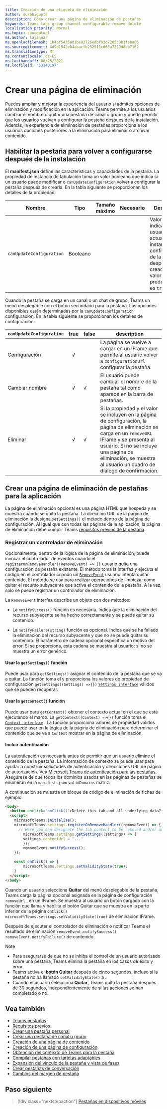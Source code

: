 ```yaml
---
title: Creación de una etiqueta de eliminación
author: surbhigupta
description: Cómo crear una página de eliminación de pestañas
keywords: Teams tabs group channel configurable remove delete
localization_priority: Normal
ms.topic: conceptual
ms.author: lajanuar
ms.openlocfilehash: 1b4ef5435ad1be82726edbf02d7205c0b1feba06
ms.sourcegitcommit: 4d9d1542e04abacfb252511c665a7229d8bb7162
ms.translationtype: MT
ms.contentlocale: es-ES
ms.lasthandoff: 06/25/2021
ms.locfileid: "53140197"
---
```

# <a name="create-a-removal-page"></a>Crear una página de eliminación

Puedes ampliar y mejorar la experiencia del usuario si admites opciones de eliminación y modificación en la aplicación. Teams permite a los usuarios cambiar el nombre o quitar una pestaña de canal o grupo y puede permitir que los usuarios vuelvan a configurar la pestaña después de la instalación. Además, la experiencia de eliminación de pestañas proporciona a los usuarios opciones posteriores a la eliminación para eliminar o archivar contenido.

## <a name="enable-your-tab-to-be-reconfigured-after-installation"></a>Habilitar la pestaña para volver a configurarse después de la instalación

El **manifest.jsen** define las características y capacidades de la pestaña. La propiedad de instancia de tabulación toma un valor booleano que indica si un usuario puede modificar o `canUpdateConfiguration` volver a configurar la pestaña después de crearla. En la tabla siguiente se proporcionan los detalles de la propiedad:

|Nombre| Tipo| Tamaño máximo | Necesario | Descripción|
|---|---|---|---|---|
|`canUpdateConfiguration`|Booleano|||Valor que indica si el usuario puede actualizar una instancia de la configuración de la pestaña después de su creación. El valor predeterminado es `true`. |

Cuando la pestaña se carga en un canal o un chat de grupo, Teams un menú desplegable con el botón secundario para la pestaña. Las opciones disponibles están determinadas por la `canUpdateConfiguration` configuración. En la tabla siguiente se proporcionan los detalles de configuración:

| `canUpdateConfiguration`| true   | false | description |
| ----------------------- | :----: | ----- | ----------- |
|     Configuración            |   √    |       |La página se vuelve a cargar en un IFrame que permite al usuario volver a `configurationUrl` configurar la pestaña. |
|     Cambiar nombre              |   √    |   √   | El usuario puede cambiar el nombre de la pestaña tal como aparece en la barra de pestañas.          |
|     Eliminar               |   √    |   √   |  Si la propiedad y el valor se incluyen en la página de configuración, la página de eliminación se carga en un `removeURL` IFrame y se presenta al usuario.   Si no se incluye una página de eliminación, se muestra al usuario un cuadro de diálogo de confirmación.          |

## <a name="create-a-tab-removal-page-for-your-application"></a>Crear una página de eliminación de pestañas para la aplicación

La página de eliminación opcional es una página HTML que hospeda y se muestra cuando se quita la pestaña. La dirección URL de la página de eliminación la designa `setSettings()` el método dentro de la página de configuración. Al igual que con todas las páginas de la aplicación, la página de eliminación debe cumplir Teams [requisitos previos de la pestaña](../../../tabs/how-to/tab-requirements.md).

### <a name="register-a-remove-handler"></a>Registrar un controlador de eliminación

Opcionalmente, dentro de la lógica de la página de eliminación, puede invocar el controlador de eventos cuando el `registerOnRemoveHandler((RemoveEvent) => {}` usuario quita una configuración de pestaña existente. El método toma la interfaz y ejecuta el código en el controlador cuando un [`RemoveEvent`](/javascript/api/@microsoft/teams-js/microsoftteams.settings.removeevent?view=msteams-client-js-latest&preserve-view=true) usuario intenta quitar contenido. El método se usa para realizar operaciones de limpieza, como quitar el recurso subyacente que activa el contenido de la pestaña. A la vez, solo se puede registrar un controlador de eliminación.

La `RemoveEvent` interfaz describe un objeto con dos métodos:

* La `notifySuccess()` función es necesaria. Indica que la eliminación del recurso subyacente se ha hecho correctamente y se puede quitar su contenido.

* La `notifyFailure(string)` función es opcional. Indica que se ha fallado la eliminación del recurso subyacente y que no se puede quitar su contenido. El parámetro de cadena opcional especifica un motivo del error. Si se proporciona, esta cadena se muestra al usuario; si no se muestra un error genérico.

#### <a name="use-the-getsettings-function"></a>Usar la `getSettings()` función

Puede usar para `getSettings()` asignar el contenido de la pestaña que se va a quitar. La función toma el y proporciona los valores de propiedad de configuración `getSettings((Settings) =>{})` [`Settings interface`](/javascript/api/@microsoft/teams-js/microsoftteams.settings.settings?view=msteams-client-js-latest&preserve-view=true) válidos que se pueden recuperar.

#### <a name="use-the-getcontext-function"></a>Usar la `getContext()` función

Puede usar para `getContext()` obtener el contexto actual en el que se está ejecutando el marco. La `getContext((Context) =>{})` función toma el [`Context interface`](/javascript/api/@microsoft/teams-js/microsoftteams.context?view=msteams-client-js-latest&preserve-view=true) . La función proporciona valores de propiedad válidos que puede usar en la lógica de la página de eliminación para determinar el contenido que se va a `Context` mostrar en la página de eliminación.

#### <a name="include-authentication"></a>Incluir autenticación

La autenticación es necesaria antes de permitir que un usuario elimine el contenido de la pestaña. La información de contexto se puede usar para ayudar a construir solicitudes de autenticación y direcciones URL de página de autorización. Vea [Microsoft Teams de autenticación para las pestañas](~/tabs/how-to/authentication/auth-flow-tab.md). Asegúrese de que todos los dominios usados en las páginas de pestañas se enumeran en la `manifest.json` `validDomains` matriz.

A continuación se muestra un bloque de código de eliminación de fichas de ejemplo:

```html
<body>
  <button onclick="onClick()">Delete this tab and all underlying data?</button>
  <script>
    microsoftTeams.initialize();
    microsoftTeams.settings.registerOnRemoveHandler((removeEvent) => {
      // Here you can designate the tab content to be removed and/or archived.
        microsoftTeams.settings.getSettings((settings) => {
        settings.contentUrl = "..."
        });
        removeEvent.notifySuccess();
    });

    const onClick() => {
        microsoftTeams.settings.setValidityState(true);
    }
  </script>
</body>

```

Cuando un usuario selecciona **Quitar** del menú desplegable de la pestaña, Teams carga la página opcional asignada en la página de configuración `removeUrl` , en un IFrame.  Se muestra al usuario un botón cargado con la función que llama y habilita el botón Quitar que se muestra en la parte inferior de la página `onClick()` `microsoftTeams.settings.setValidityState(true)` de eliminación IFrame. 

Después de ejecutar el controlador de eliminación o notificar Teams el resultado de eliminación `removeEvent.notifySuccess()` `removeEvent.notifyFailure()` de contenido.

>[!NOTE]
> * Para asegurarse de que no se inhiba el control de un usuario autorizado sobre una pestaña, Teams elimina la pestaña en los casos de éxito y error.
> * Teams activa el **botón Quitar** después de cinco segundos, incluso si la pestaña no ha llamado `setValidityState()` a .
> * Cuando el usuario selecciona **Quitar**, Teams quita la pestaña después de 30 segundos, independientemente de si las acciones se han completado o no.

## <a name="see-also"></a>Vea también

* [Teams pestañas](~/tabs/what-are-tabs.md)
* [Requisitos previos](~/tabs/how-to/tab-requirements.md)
* [Crear una pestaña personal](~/tabs/how-to/create-personal-tab.md)
* [Crear una pestaña de canal o grupo](~/tabs/how-to/create-channel-group-tab.md)
* [Creación de una página de contenido](~/tabs/how-to/create-tab-pages/content-page.md)
* [Creación de una página de configuración](~/tabs/how-to/create-tab-pages/configuration-page.md)
* [Obtención del contexto de Teams para la pestaña](~/tabs/how-to/access-teams-context.md)
* [Compilar pestañas con tarjetas adaptables](~/tabs/how-to/build-adaptive-card-tabs.md)
* [Expansión del vínculo de la pestaña y vista de fases](~/tabs/tabs-link-unfurling.md)
* [Crear pestañas de conversación](~/tabs/how-to/conversational-tabs.md)
* [Cambios del margen de pestaña](~/resources/removing-tab-margins.md)

## <a name="next-step"></a>Paso siguiente

> [!div class="nextstepaction"]
> [Pestañas en dispositivos móviles](~/tabs/design/tabs-mobile.md)